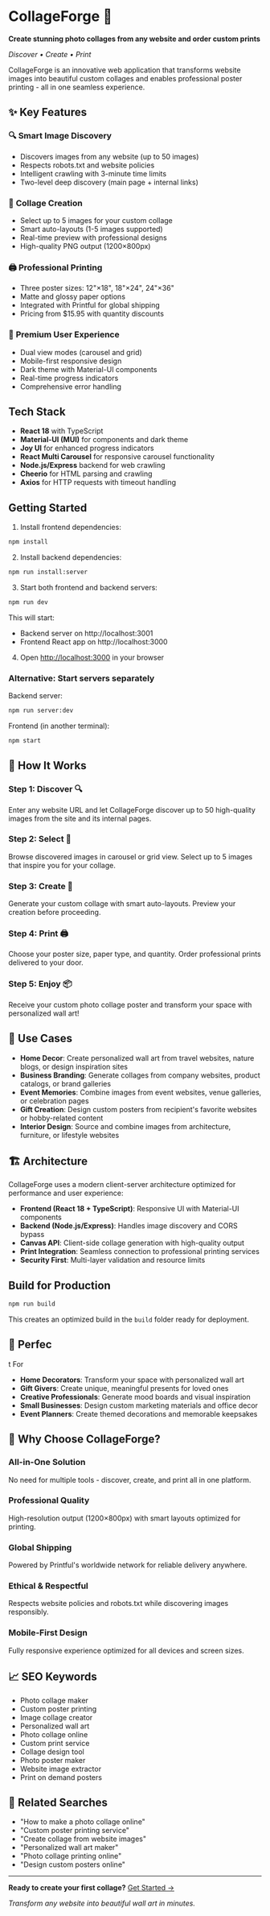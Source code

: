 # CollageForge 🎨

**Create stunning photo collages from any website and order custom prints**

*Discover • Create • Print*

CollageForge is an innovative web application that transforms website images into beautiful custom collages and enables professional poster printing - all in one seamless experience.

## ✨ Key Features

### 🔍 **Smart Image Discovery**
- Discovers images from any website (up to 50 images)
- Respects robots.txt and website policies
- Intelligent crawling with 3-minute time limits
- Two-level deep discovery (main page + internal links)

### 🎨 **Collage Creation**
- Select up to 5 images for your custom collage
- Smart auto-layouts (1-5 images supported)
- Real-time preview with professional designs
- High-quality PNG output (1200×800px)

### 🖨️ **Professional Printing**
- Three poster sizes: 12"×18", 18"×24", 24"×36"
- Matte and glossy paper options
- Integrated with Printful for global shipping
- Pricing from $15.95 with quantity discounts

### 💫 **Premium User Experience**
- Dual view modes (carousel and grid)
- Mobile-first responsive design
- Dark theme with Material-UI components
- Real-time progress indicators
- Comprehensive error handling

## Tech Stack

- **React 18** with TypeScript
- **Material-UI (MUI)** for components and dark theme
- **Joy UI** for enhanced progress indicators
- **React Multi Carousel** for responsive carousel functionality
- **Node.js/Express** backend for web crawling
- **Cheerio** for HTML parsing and crawling
- **Axios** for HTTP requests with timeout handling

## Getting Started

1. Install frontend dependencies:
```bash
npm install
```

2. Install backend dependencies:
```bash
npm run install:server
```

3. Start both frontend and backend servers:
```bash
npm run dev
```

This will start:
- Backend server on http://localhost:3001
- Frontend React app on http://localhost:3000

4. Open [http://localhost:3000](http://localhost:3000) in your browser

### Alternative: Start servers separately

Backend server:
```bash
npm run server:dev
```

Frontend (in another terminal):
```bash
npm start
```

## 🚀 How It Works

### Step 1: Discover 🔍
Enter any website URL and let CollageForge discover up to 50 high-quality images from the site and its internal pages.

### Step 2: Select 🎯
Browse discovered images in carousel or grid view. Select up to 5 images that inspire you for your collage.

### Step 3: Create 🎨
Generate your custom collage with smart auto-layouts. Preview your creation before proceeding.

### Step 4: Print 🖨️
Choose your poster size, paper type, and quantity. Order professional prints delivered to your door.

### Step 5: Enjoy 📦
Receive your custom photo collage poster and transform your space with personalized wall art!

## 🎯 Use Cases

- **Home Decor**: Create personalized wall art from travel websites, nature blogs, or design inspiration sites
- **Business Branding**: Generate collages from company websites, product catalogs, or brand galleries  
- **Event Memories**: Combine images from event websites, venue galleries, or celebration pages
- **Gift Creation**: Design custom posters from recipient's favorite websites or hobby-related content
- **Interior Design**: Source and combine images from architecture, furniture, or lifestyle websites

## 🏗️ Architecture

CollageForge uses a modern client-server architecture optimized for performance and user experience:

- **Frontend (React 18 + TypeScript)**: Responsive UI with Material-UI components
- **Backend (Node.js/Express)**: Handles image discovery and CORS bypass
- **Canvas API**: Client-side collage generation with high-quality output
- **Print Integration**: Seamless connection to professional printing services
- **Security First**: Multi-layer validation and resource limits

## Build for Production

```bash
npm run build
```

This creates an optimized build in the `build` folder ready for deployment.
## 🎯 Perfec
t For

- **Home Decorators**: Transform your space with personalized wall art
- **Gift Givers**: Create unique, meaningful presents for loved ones  
- **Creative Professionals**: Generate mood boards and visual inspiration
- **Small Businesses**: Design custom marketing materials and office decor
- **Event Planners**: Create themed decorations and memorable keepsakes

## 🌟 Why Choose CollageForge?

### **All-in-One Solution**
No need for multiple tools - discover, create, and print all in one platform.

### **Professional Quality**
High-resolution output (1200×800px) with smart layouts optimized for printing.

### **Global Shipping**
Powered by Printful's worldwide network for reliable delivery anywhere.

### **Ethical & Respectful**
Respects website policies and robots.txt while discovering images responsibly.

### **Mobile-First Design**
Fully responsive experience optimized for all devices and screen sizes.

## 📈 SEO Keywords

- Photo collage maker
- Custom poster printing
- Image collage creator
- Personalized wall art
- Photo collage online
- Custom print service
- Collage design tool
- Photo poster maker
- Website image extractor
- Print on demand posters

## 🔗 Related Searches

- "How to make a photo collage online"
- "Custom poster printing service"
- "Create collage from website images"
- "Personalized wall art maker"
- "Photo collage printing online"
- "Design custom posters online"

---

**Ready to create your first collage?** [Get Started →](http://localhost:3000)

*Transform any website into beautiful wall art in minutes.*